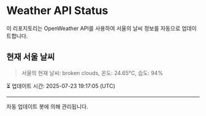 
# Weather API Status

이 리포지토리는 OpenWeather API를 사용하여 서울의 날씨 정보를 자동으로 업데이트합니다.

## 현재 서울 날씨
> 서울의 현재 날씨: broken clouds, 온도: 24.65°C, 습도: 94%

⏳ 업데이트 시간: 2025-07-23 19:17:05 (UTC)

---
자동 업데이트 봇에 의해 관리됩니다.
